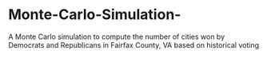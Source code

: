 # Monte-Carlo-Simulation-
A Monte Carlo simulation to compute the number of cities won by Democrats and Republicans in Fairfax County, VA based on historical voting
